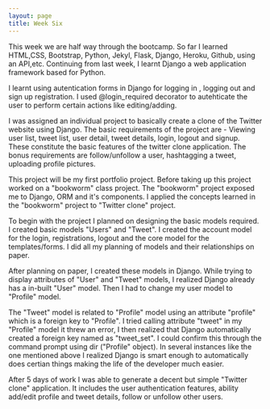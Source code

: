 ```yaml
---
layout: page
title: Week Six
---
```


This week we are half way through the bootcamp. So far I learned HTML,CSS, Bootstrap, Python, Jekyl, Flask, Django, Heroku, Github, using an API,etc. Continuing from last week, I learnt Django a web application framework based for Python.

I learnt using autentication forms in Django for logging in , logging out and sign up registration. I used @login_required decorator to autehticate the user to perform certain actions like editing/adding.

I was assigned an individual project to basically create a clone of the Twitter website using Django. The basic requirements of the project are - Viewing user list, tweet list, user detail, tweet details, login, logout and signup. These constitute the basic features of the twitter clone application. The bonus requirements are follow/unfollow a user, hashtagging a tweet, uploading profile pictures.

This project will be my first portfolio project. Before taking up this project worked on a "bookworm" class project. The "bookworm" project exposed me to Django, ORM and it's components. I applied the concepts learned in the "bookworm" project to "Twitter clone" project.

To begin with the project I planned on designing the basic models required. I created basic models "Users" and "Tweet". I created the account model for the login, registrations, logout and the core model for the templates/forms. I did all my planning of models and their relationships on paper.

After planning on paper, I created these models in Django. While trying to display attributes of "User" and "Tweet" models, I realized Django already has a in-built "User" model. Then I had to change my user model to "Profile" model.

The "Tweet" model is related to "Profile" model using an attribute "profile" which is a foreign key to "Profile". I tried calling attribute "tweet" in my "Profile" model it threw an error, I then realized that Django automatically created a foreign key named as "tweet_set". I could confirm this through the command prompt using dir ("Profile" object). In several instances like the one mentioned above I realized Django is smart enough to automatically does certian things making the life of the developer much easier.

After 5 days of work I was able to generate a decent but simple "Twitter clone" application. It includes the user authentication features, ability add/edit profile and tweet details, follow or unfollow other users.



